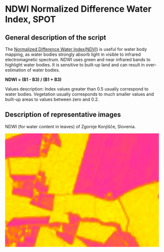# NDWI Normalized Difference Water Index, SPOT

## General description of the script

The [Normalized Difference Water Index(NDVI)](https://en.wikipedia.org/wiki/Normalized_difference_water_index) is useful for water body mapping, as water bodies strongly absorb light in visible to infrared electromagnetic spectrum. NDWI uses green and near infrared bands to highlight water bodies. It is sensitive to built-up land and can result in over-estimation of water bodies.

**NDWI = (B1 - B3) / (B1 + B3)**

Values description: Index values greater than 0.5 usually correspond to water bodies. Vegetation usually corresponds to much smaller values and built-up areas to values between zero and 0.2.

## Description of representative images

NDWI (for water content in leaves) of Zgornje Konjišče, Slovenia. 

![NDWI of Zgornje Konjišče, Slovenia.](fig/ndwi.jpg)
